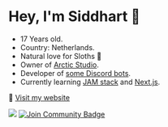 # Hey, I'm Siddhart 👋
* 17 Years old. 
* Country: Netherlands.
* Natural love for Sloths 🦥
* Owner of [Arctic Studio](https://www.arcticstudio.info).
* Developer of [some Discord bots](https://top.gg/user/288392976495935498).
* Currently learning [JAM stack](https://jamstack.org/) and [Next.js](https://nextjs.org/).

💬 [Visit my website](https://siddhart.dev/)


![](https://komarev.com/ghpvc/?username=Siddhart)
<a href="https://discord.gg/wzF9qfC"><img src="https://img.shields.io/discord/664194615817142302.svg?style=flat&label=Join%20Arctic%20Studio&color=7289DA" alt="Join Community Badge"/></a><br>
